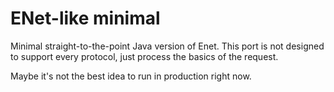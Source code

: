 # ENet-like minimal

Minimal straight-to-the-point Java version of Enet. This port is not designed to support every protocol, just process the basics of the request.

Maybe it's not the best idea to run in production right now.